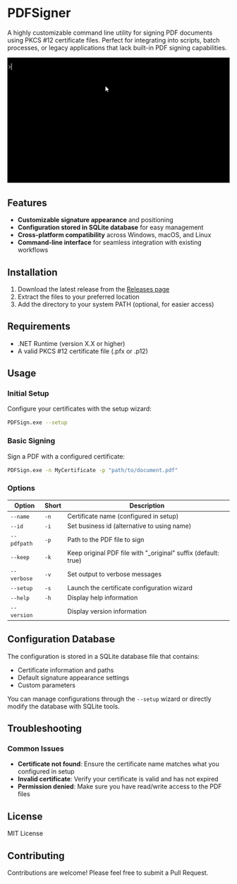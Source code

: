 # PDFSigner

A highly customizable command line utility for signing PDF documents using PKCS #12 certificate files. Perfect for integrating into scripts, batch processes, or legacy applications that lack built-in PDF signing capabilities.

![Demo](PDFSign.gif)

## Features

- **Customizable signature appearance** and positioning
- **Configuration stored in SQLite database** for easy management
- **Cross-platform compatibility** across Windows, macOS, and Linux
- **Command-line interface** for seamless integration with existing workflows

## Installation

1. Download the latest release from the [Releases page](https://github.com/yourusername/PDFSigner/releases)
2. Extract the files to your preferred location
3. Add the directory to your system PATH (optional, for easier access)

## Requirements

- .NET Runtime (version X.X or higher)
- A valid PKCS #12 certificate file (.pfx or .p12)

## Usage

### Initial Setup

Configure your certificates with the setup wizard:

```bash
PDFSign.exe --setup
```

### Basic Signing

Sign a PDF with a configured certificate:
```bash
PDFSign.exe -n MyCertificate -p "path/to/document.pdf"
```

### Options
| Option | Short | Description |
|--------|-------|-------------|
| `--name` | `-n` | Certificate name (configured in setup) |
| `--id` | `-i` | Set business id (alternative to using name) |
| `--pdfpath` | `-p` | Path to the PDF file to sign |
| `--keep` | `-k` | Keep original PDF file with "_original" suffix (default: true) |
| `--verbose` | `-v` | Set output to verbose messages |
| `--setup` | `-s` | Launch the certificate configuration wizard |
| `--help` | `-h` | Display help information |
| `--version` | | Display version information |

## Configuration Database

The configuration is stored in a SQLite database file that contains:

- Certificate information and paths
- Default signature appearance settings
- Custom parameters

You can manage configurations through the `--setup` wizard or directly modify the database with SQLite tools.

## Troubleshooting

### Common Issues

- **Certificate not found**: Ensure the certificate name matches what you configured in setup
- **Invalid certificate**: Verify your certificate is valid and has not expired
- **Permission denied**: Make sure you have read/write access to the PDF files

## License

MIT License

## Contributing

Contributions are welcome! Please feel free to submit a Pull Request.